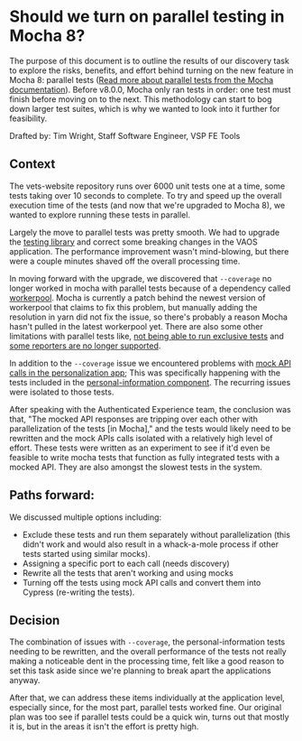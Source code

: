 # Should we turn on parallel testing in Mocha 8?

The purpose of this document is to outline the results of our discovery task to explore the risks, benefits, and effort behind turning on the new feature in Mocha 8: parallel tests ([Read more about parallel tests from the Mocha documentation](https://mochajs.org/#parallel-tests)). Before v8.0.0, Mocha only ran tests in order: one test must finish before moving on to the next. This methodology can start to bog down larger test suites, which is why we wanted to look into it further for feasibility.

Drafted by: Tim Wright, Staff Software Engineer, VSP FE Tools

## Context

The vets-website repository runs over 6000 unit tests one at a time, some tests taking over 10 seconds to complete. To try and speed up the overall execution time of the tests (and now that we're upgraded to Mocha 8), we wanted to explore running these tests in parallel.

Largely the move to parallel tests was pretty smooth. We had to upgrade the [testing library](https://testing-library.com/docs/dom-testing-library/install/) and correct some breaking changes in the VAOS application. The performance improvement wasn't mind-blowing, but there were a couple minutes shaved off the overall processing time.

In moving forward with the upgrade, we discovered that `--coverage` no longer worked in mocha with parallel tests because of a dependency called [workerpool](https://github.com/josdejong/workerpool/). Mocha is currently a patch behind the newest version of workerpool that claims to fix this problem, but manually adding the resolution in yarn did not fix the issue, so there's probably a reason Mocha hasn't pulled in the latest workerpool yet. There are also some other limitations with parallel tests like, [not being able to run exclusive tests](https://mochajs.org/#exclusive-tests-are-disallowed) and [some reporters are no longer supported](https://mochajs.org/#reporter-limitations).

In addition to the `--coverage` issue we encountered problems with [mock API calls in the personalization app](https://github.com/department-of-veterans-affairs/vets-website/blob/14a066d42b12f219a0194d43c2004a8aef1962e0/src/applications/personalization/profile/msw-mocks.js); This was specifically happening with the tests included in the [personal-information component](https://github.com/department-of-veterans-affairs/vets-website/tree/master/src/applications/personalization/profile/tests/components/personal-information). The recurring issues were isolated to those tests.

After speaking with the Authenticated Experience team, the conclusion was that, "The mocked API responses are tripping over each other with parallelization of the tests [in Mocha]," and the tests would likely need to be rewritten and the mock APIs calls isolated with a relatively high level of effort. These tests were written as an experiment to see if it'd even be feasible to write mocha tests that function as fully integrated tests with a mocked API. They are also amongst the slowest tests in the system.

## Paths forward:

We discussed multiple options including:

- Exclude these tests and run them separately without parallelization (this didn't work and would also result in a whack-a-mole process if other tests started using similar mocks).
- Assigning a specific port to each call (needs discovery)
- Rewrite all the tests that aren't working and using mocks
- Turning off the tests using mock API calls and convert them into Cypress (re-writing the tests).

## Decision

The combination of issues with `--coverage`, the personal-information tests needing to be rewritten, and the overall performance of the tests not really making a noticeable dent in the processing time, felt like a good reason to set this task aside since we're planning to break apart the applications anyway.

After that, we can address these items individually at the application level, especially since, for the most part, parallel tests worked fine. Our original plan was too see if parallel tests could be a quick win, turns out that mostly it is, but in the areas it isn't the effort is pretty high.
